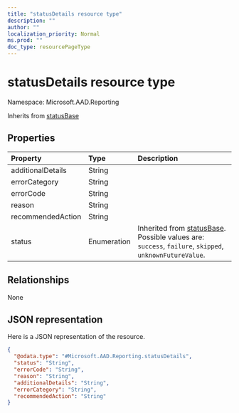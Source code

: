 ```yaml
---
title: "statusDetails resource type"
description: ""
author: ""
localization_priority: Normal
ms.prod: ""
doc_type: resourcePageType
---
```


# statusDetails resource type


Namespace: Microsoft.AAD.Reporting




Inherits from [statusBase](../resources/statusbase.md)

## Properties
|Property|Type|Description|
|:---|:---|:---|
|additionalDetails|String||
|errorCategory|String||
|errorCode|String||
|reason|String||
|recommendedAction|String||
|status|Enumeration| Inherited from [statusBase](../resources/microsoft.aad.reporting-statusbase.md). Possible values are: `success`, `failure`, `skipped`, `unknownFutureValue`.|

## Relationships
None

## JSON representation
Here is a JSON representation of the resource.
<!-- {
  "blockType": "resource",
  "@odata.type": "Microsoft.AAD.Reporting.statusDetails"
}
-->
``` json
{
  "@odata.type": "#Microsoft.AAD.Reporting.statusDetails",
  "status": "String",
  "errorCode": "String",
  "reason": "String",
  "additionalDetails": "String",
  "errorCategory": "String",
  "recommendedAction": "String"
}
```

